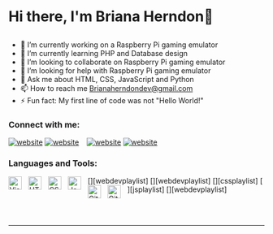 # Hi there, I'm Briana Herndon👋 

## 

- 🔭 I’m currently working on a Raspberry Pi gaming emulator
- 🌱 I’m currently learning PHP and Database design
- 👯 I’m looking to collaborate on Raspberry Pi gaming emulator
- 🤔 I’m looking for help with Raspberry Pi gaming emulator
- 💬 Ask me about HTML, CSS, JavaScript and Python
- 📫 How to reach me Brianaherndondev@gmail.com
- ⚡ Fun fact: My first line of code was not "Hello World!" 


### Connect with me:

[![website](./img/linkedin-light.svg)]()
[![website](./img/linkedin-dark.svg)]()
&nbsp;&nbsp;
[![website](./img/instagram-light.svg)](https://www.instagram.com/briitaco/)
[![website](./img/instagram-dark.svg)](https://www.instagram.com/briitaco/)

### Languages and Tools:

[<img align="left" alt="Visual Studio Code" width="26px" src="https://cdn.jsdelivr.net/gh/devicons/devicon/icons/vscode/vscode-original.svg" style="padding-right:10px;" />][webdevplaylist]
[<img align="left" alt="HTML5" width="26px" src="https://cdn.jsdelivr.net/gh/devicons/devicon/icons/html5/html5-original.svg" style="padding-right:10px;" />][webdevplaylist]
[<img align="left" alt="CSS3" width="26px" src="https://cdn.jsdelivr.net/gh/devicons/devicon/icons/css3/css3-original.svg" style="padding-right:10px;" />][cssplaylist]
[<img align="left" alt="JavaScript" width="26px" src="https://cdn.jsdelivr.net/gh/devicons/devicon/icons/javascript/javascript-original.svg" style="padding-right:10px;" />][jsplaylist]
[<img align="left" alt="Git" width="26px" src="https://cdn.jsdelivr.net/gh/devicons/devicon/icons/git/git-original.svg" style="padding-right:10px;" />][webdevplaylist]
[<img align="left" alt="GitHub" width="26px" src="https://user-images.githubusercontent.com/3369400/139447912-e0f43f33-6d9f-45f8-be46-2df5bbc91289.png" style="padding-right:10px;" />](https://www.youtube.com/playlist?list=PLkwxH9e_vrAJ0WbEsFA9W3I1W-g_BTsbt#gh-dark-mode-only)

<br />
<br />

---
